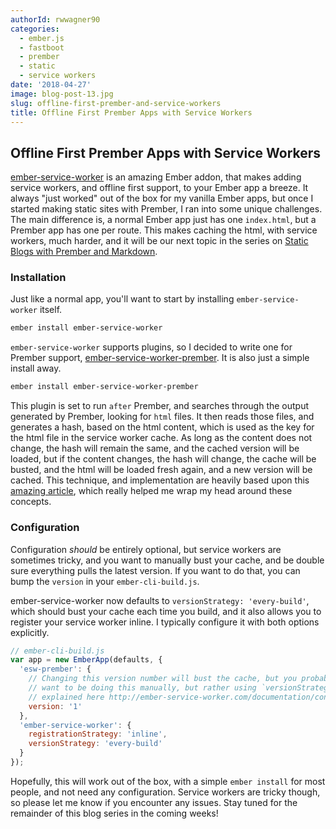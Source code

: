 ```yaml
---
authorId: rwwagner90
categories:
  - ember.js
  - fastboot
  - prember
  - static
  - service workers
date: '2018-04-27'
image: blog-post-13.jpg
slug: offline-first-prember-and-service-workers
title: Offline First Prember Apps with Service Workers
---
```


## Offline First Prember Apps with Service Workers

[ember-service-worker](http://ember-service-worker.com/) is an amazing Ember addon, that makes adding service workers, and offline first support, to your Ember app a breeze.
It always "just worked" out of the box for my vanilla Ember apps, but once I started making static sites with Prember, I ran into some unique challenges. The main
difference is, a normal Ember app just has one `index.html`, but a Prember app has one per route. This makes caching the html, with service workers, much harder, and
it will be our next topic in the series on [Static Blogs with Prember and Markdown](https://shipshape.io/blog/static-blogs-with-prember-and-markdown/).

### Installation

Just like a normal app, you'll want to start by installing `ember-service-worker` itself.

```bash
ember install ember-service-worker
```

`ember-service-worker` supports plugins, so I decided to write one for Prember support, [ember-service-worker-prember](https://github.com/shipshapecode/ember-service-worker-prember).
It is also just a simple install away.

```bash
ember install ember-service-worker-prember
```

This plugin is set to run `after` Prember, and searches through the output generated by Prember, looking for `html` files. It then reads those files, and generates a hash, based
on the html content, which is used as the key for the html file in the service worker cache. As long as the content does not change, the hash will remain the same, and the cached
version will be loaded, but if the content changes, the hash will change, the cache will be busted, and the html will be loaded fresh again, and a new version will be cached. This
technique, and implementation are heavily based upon this [amazing article](https://www.voorhoede.nl/en/blog/instant-static-web-pages-with-service-worker/), which really helped me
wrap my head around these concepts.

### Configuration

Configuration _should_ be entirely optional, but service workers are sometimes tricky, and you want to manually bust your cache, and be double sure everything pulls the latest version.
If you want to do that, you can bump the `version` in your `ember-cli-build.js`.

ember-service-worker now defaults to `versionStrategy: 'every-build'`, which should bust your cache each time you build, and it also allows you to register your service worker inline.
I typically configure it with both options explicitly.

```javascript
// ember-cli-build.js
var app = new EmberApp(defaults, {
  'esw-prember': {
    // Changing this version number will bust the cache, but you probably do not
    // want to be doing this manually, but rather using `versionStrategy` as
    // explained here http://ember-service-worker.com/documentation/configuration/#versioning
    version: '1'
  },
  'ember-service-worker': {
    registrationStrategy: 'inline',
    versionStrategy: 'every-build'
  }
});
```

Hopefully, this will work out of the box, with a simple `ember install` for most people, and not need any configuration. Service workers are tricky though,
so please let me know if you encounter any issues. Stay tuned for the remainder of this blog series in the coming weeks!
